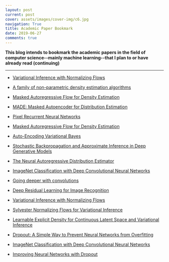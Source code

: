 ```yaml
---
layout: post
current: post
cover: assets/images/cover-img/c6.jpg
navigation: True
title: Academic Paper Bookmark
date: 2019-06-27
comments: true
---
```



**This blog intends to bookmark the academic papers in the field of computer science--mainly machine learning--that I plan to or have already read (continuing)**

------------------

- <a href="https://arxiv.org/pdf/1505.05770.pdf" style="font-weight: normal;">Variational Inference with Normalizing Flows</a>

- <a href="https://math.nyu.edu/faculty/tabak/publications/Tabak-Turner.pdf" style="font-weight: normal;">A family of non-parametric density estimation algorithms</a>

- <a href="https://arxiv.org/pdf/1705.07057.pdf" style="font-weight: normal;">Masked Autoregressive Flow for Density Estimation</a>

- <a href="https://arxiv.org/pdf/1502.03509.pdf" style="font-weight: normal;">MADE: Masked Autoencoder for Distribution Estimation</a>

- <a href="https://arxiv.org/pdf/1601.06759.pdf" style="font-weight: normal;">Pixel Recurrent Neural Networks</a>

- <a href="http://papers.nips.cc/paper/6828-masked-autoregressive-flow-for-density-estimation.pdf" style="font-weight: normal;">Masked Autoregressive Flow for Density Estimation</a>

- <a href="https://arxiv.org/pdf/1312.6114.pdf" style="font-weight: normal;">Auto-Encoding Variational Bayes</a>

- <a href="https://arxiv.org/pdf/1401.4082.pdf" style="font-weight: normal;">Stochastic Backpropagation and Approximate Inference
in Deep Generative Models</a>

- <a href="http://proceedings.mlr.press/v15/larochelle11a/larochelle11a.pdf" style="font-weight: normal;">The Neural Autoregressive Distribution Estimator</a>

- <a href="https://papers.nips.cc/paper/4824-imagenet-classification-with-deep-convolutional-neural-networks.pdf" style="font-weight: normal;">ImageNet Classification with Deep Convolutional Neural Networks</a>

- <a href="https://arxiv.org/pdf/1409.4842.pdf" style="font-weight: normal;">Going deeper with convolutions</a>

- <a href="https://arxiv.org/pdf/1512.03385.pdf" style="font-weight: normal;">Deep Residual Learning for Image Recognition</a>

- <a href="https://arxiv.org/abs/1505.05770" style="font-weight: normal;">Variational Inference with Normalizing Flows</a>

- <a href="https://arxiv.org/abs/1803.05649" style="font-weight: normal;">Sylvester Normalizing Flows for Variational Inference</a>

- <a href="https://arxiv.org/pdf/1710.02248.pdf" style="font-weight: normal;">Learnable Explicit Density for Continuous Latent Space and Variational Inference</a>

- <a href="http://www.jmlr.org/papers/volume15/srivastava14a/srivastava14a.pdf?utm_content=buffer79b43&utm_medium=social&utm_source=twitter.com&utm_campaign=buffer" style="font-weight: normal;">Dropout: A Simple Way to Prevent Neural Networks from
Overfitting</a>

- <a href="https://papers.nips.cc/paper/4824-imagenet-classification-with-deep-convolutional-neural-networks.pdf" style="font-weight: normal;">ImageNet Classification with Deep Convolutional Neural Networks</a>

- <a href="http://www.cs.toronto.edu/~nitish/msc_thesis.pdf" style="font-weight: normal;">Improving Neural Networks with Dropout</a>



